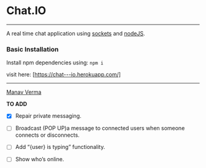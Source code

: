 # Chat.IO
---
A real time chat application using [sockets](https://socket.io/) and [nodeJS](https://nodejs.org/en/).

### Basic Installation
Install npm dependencies using:
`npm i`

<!-- visit here: [~~*Chat.IO*~~](#, "Link will be availible soon.") -->
visit here: [https://chat---io.herokuapp.com/]

---
[Manav Verma](https://github.com/vmanav)


**TO ADD**
- [X] Repair private messaging.

- [ ] Broadcast (POP UP)a message to connected users when someone connects or disconnects.

- [ ] Add “{user} is typing” functionality.

- [ ] Show who’s online.


